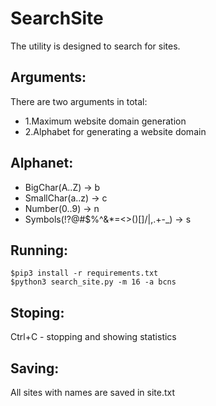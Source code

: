# SearchSite

The utility is designed to search for sites.

## Arguments:

There are two arguments in total:
* 1.Maximum website domain generation
* 2.Alphabet for generating a website domain

## Alphanet:
* BigChar(A..Z) -> b 
* SmallChar(a..z) -> c
* Number(0..9) -> n
* Symbols(!?@#$%^&*=<>()[]/|,.+-_) -> s

## Running:

```
$pip3 install -r requirements.txt
$python3 search_site.py -m 16 -a bcns
```

## Stoping:
Ctrl+C - stopping and showing statistics

## Saving:

All sites with names are saved in site.txt
